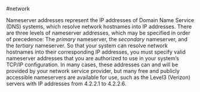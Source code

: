 #network 

Nameserver addresses represent the IP addresses of Domain Name Service (DNS) systems, which resolve network hostnames into IP addresses. There are three levels of nameserver addresses, which may be specified in order of precedence: The _primary_ nameserver, the _secondary_ nameserver, and the _tertiary_ nameserver. So that your system can resolve network hostnames into their corresponding IP addresses, you must specify valid nameserver addresses that you are authorized to use in your system’s TCP/IP configuration. In many cases, these addresses can and will be provided by your network service provider, but many free and publicly accessible nameservers are available for use, such as the Level3 (Verizon) servers with IP addresses from 4.2.2.1 to 4.2.2.6.
